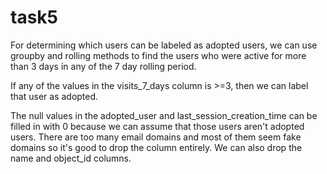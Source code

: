 # task5

For determining which users can be labeled as adopted users,
we can use groupby and rolling methods to find the users who were active for more than 3 days in any of the 7 day rolling period.

If any of the values in the visits_7_days column is >=3, then we can label that user as adopted.

The null values in the adopted_user and last_session_creation_time can be filled in with 0 because we can assume that those users aren't adopted users.
There are too many email domains and most of them seem fake domains so it's good to drop the column entirely. We can also drop the name and object_id columns.

